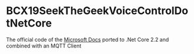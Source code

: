 # BCX19SeekTheGeekVoiceControlDotNetCore

The official code of the [Microsoft Docs](https://docs.microsoft.com/en-us/azure/cognitive-services/speech-service/how-to-recognize-intents-from-speech-csharp) ported to .Net Core 2.2 and combined with an MQTT Client
